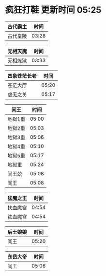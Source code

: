 # 疯狂打鞋 更新时间 05:25

| 古代霸主   | 时间    |
|--------|-------|
| 古代皇陵 | 03:28 |

| 无相天魔   | 时间    |
|--------|-------|
| 无相炼狱 | 03:33 |

| 四象苍茫长老   | 时间    |
|--------|-------|
| 苍茫大厅 | 05:20 |
| 虚无之关 | 05:17 |

| 间王   | 时间    |
|--------|-------|
| 地狱1重 | 05:00 |
| 地狱2重 | 05:03 |
| 地狱3重 | 05:06 |
| 地狱4重 | 05:10 |
| 地狱5重 | 05:17 |
| 地狱重 | 05:24 |
| 间王兢 | 05:08 |
| 阎王 | 05:08 |

| 猛魔之王   | 时间    |
|--------|-------|
| 扶血魔宫 | 04:54 |
| 铁血魔宫 | 04:54 |

| 后土娘娘   | 时间    |
|--------|-------|
| 阎王 | 05:20 |

| 东岳大帝   | 时间    |
|--------|-------|
| 阎王 | 05:06 |
